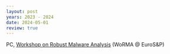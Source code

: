```yaml
---
layout: post
years: 2023 - 2024
date: 2024-05-01
review: true
---
```


PC, [Workshop on Robust Malware Analysis](https://worma.gitlab.io/2023/) (WoRMA @ EuroS&P) 